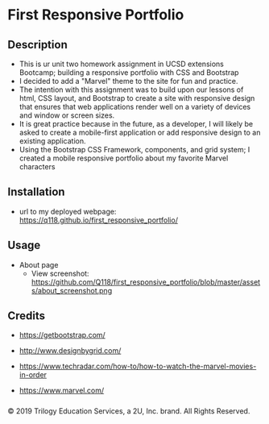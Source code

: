 # First Responsive Portfolio

## Description 

* This is ur unit two homework assignment in UCSD extensions Bootcamp; building a responsive portfolio with CSS and Bootstrap
* I decided to add a "Marvel" theme to the site for fun and practice. 
* The intention with this assignment was to build upon our lessons of html, CSS layout, and Bootstrap to create a site with responsive design that ensures that web applications render well on a variety of devices and window or screen sizes.
* It is great practice because in the future, as a developer, I will likely be asked to create a mobile-first application or add responsive design to an existing application.
* Using the Bootstrap CSS Framework, components, and grid system; I created a mobile responsive portfolio about my favorite Marvel characters


## Installation

* url to my deployed webpage: https://q118.github.io/first_responsive_portfolio/

## Usage

* About page
  * View screenshot: https://github.com/Q118/first_responsive_portfolio/blob/master/assets/about_screenshot.png

## Credits

* https://getbootstrap.com/

* http://www.designbygrid.com/

* https://www.techradar.com/how-to/how-to-watch-the-marvel-movies-in-order

* https://www.marvel.com/


##### 

© 2019 Trilogy Education Services, a 2U, Inc. brand. All Rights Reserved.
